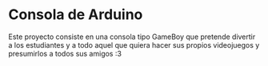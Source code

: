 # Consola de Arduino
Este proyecto consiste en una consola tipo GameBoy que pretende divertir a los estudiantes y a todo aquel que quiera hacer sus propios videojuegos y presumirlos a todos sus amigos :3

